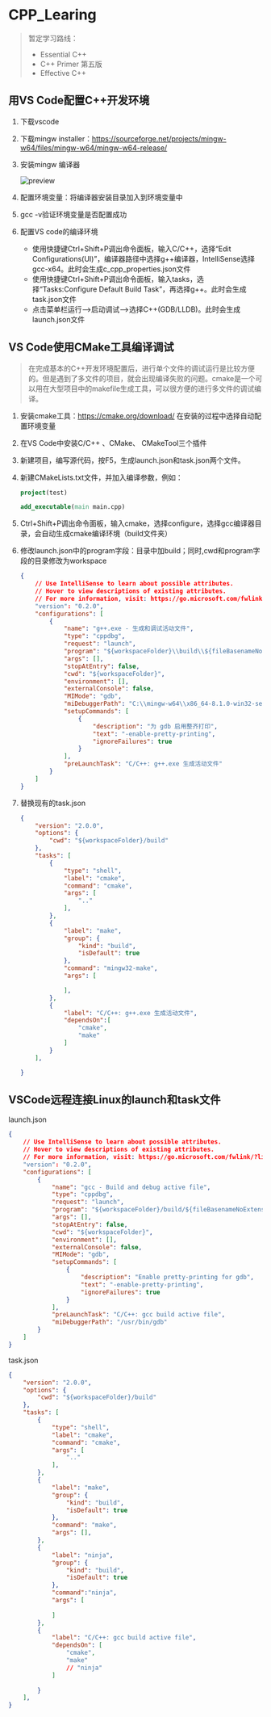 # CPP_Learing

> 暂定学习路线：
>
> - Essential C++
> - C++ Primer 第五版
> - Effective C++



## 用VS Code配置C++开发环境

1. 下载vscode

2. 下载mingw installer：https://sourceforge.net/projects/mingw-w64/files/mingw-w64/mingw-w64-release/

3. 安装mingw 编译器

   ![preview](https://pic1.zhimg.com/v2-3aae1eb09e5b78b306706ee3ed8693ac_r.jpg)

4. 配置环境变量：将编译器安装目录加入到环境变量中

5. gcc -v验证环境变量是否配置成功

6. 配置VS code的编译环境

   - 使用快捷键Ctrl+Shift+P调出命令面板，输入C/C++，选择“Edit Configurations(UI)”，编译器路径中选择g++编译器，IntelliSense选择gcc-x64。此时会生成c_cpp_properties.json文件
   - 使用快捷键Ctrl+Shift+P调出命令面板，输入tasks，选择“Tasks:Configure Default Build Task”，再选择g++。此时会生成task.json文件
   - 点击菜单栏运行-->启动调试-->选择C++(GDB/LLDB)。此时会生成launch.json文件



## VS Code使用CMake工具编译调试 

> 在完成基本的C++开发环境配置后，进行单个文件的调试运行是比较方便的。但是遇到了多文件的项目，就会出现编译失败的问题。cmake是一个可以用在大型项目中的makefile生成工具，可以很方便的进行多文件的调试编译。

1. 安装cmake工具：https://cmake.org/download/ 在安装的过程中选择自动配置环境变量

2. 在VS Code中安装C/C++ 、CMake、 CMakeTool三个插件

3. 新建项目，编写源代码，按F5，生成launch.json和task.json两个文件。

4. 新建CMakeLists.txt文件，并加入编译参数，例如：

   ```cmake
   project(test)
   
   add_executable(main main.cpp)
   ```

5. Ctrl+Shift+P调出命令面板，输入cmake，选择configure，选择gcc编译器目录，会自动生成cmake编译环境（build文件夹）

6. 修改launch.json中的program字段：目录中加build；同时,cwd和program字段的目录修改为workspace

   ```json
   {
       // Use IntelliSense to learn about possible attributes.
       // Hover to view descriptions of existing attributes.
       // For more information, visit: https://go.microsoft.com/fwlink/?linkid=830387
       "version": "0.2.0",
       "configurations": [
           {
               "name": "g++.exe - 生成和调试活动文件",
               "type": "cppdbg",
               "request": "launch",
               "program": "${workspaceFolder}\\build\\${fileBasenameNoExtension}.exe", //生成的二进制文件在build文件夹下
               "args": [],
               "stopAtEntry": false,
               "cwd": "${workspaceFolder}",
               "environment": [],
               "externalConsole": false,
               "MIMode": "gdb",
               "miDebuggerPath": "C:\\mingw-w64\\x86_64-8.1.0-win32-seh-rt_v6-rev0\\mingw64\\bin\\gdb.exe",
               "setupCommands": [
                   {
                       "description": "为 gdb 启用整齐打印",
                       "text": "-enable-pretty-printing",
                       "ignoreFailures": true
                   }
               ],
               "preLaunchTask": "C/C++: g++.exe 生成活动文件"
           }
       ]
   }
   ```

7. 替换现有的task.json

   ```json
   {   
       "version": "2.0.0",
       "options": {
           "cwd": "${workspaceFolder}/build"
       },
       "tasks": [
           {
               "type": "shell",
               "label": "cmake",
               "command": "cmake",
               "args": [
                   ".."
               ],
           },
           {
               "label": "make",
               "group": {
                   "kind": "build",
                   "isDefault": true
               },
               "command": "mingw32-make",
               "args": [
   
               ],
           },
           {
               "label": "C/C++: g++.exe 生成活动文件",
               "dependsOn":[
                   "cmake",
                   "make"
               ]
           }
       ],
   
   }
   ```

   

## VSCode远程连接Linux的launch和task文件

launch.json

```json
{
    // Use IntelliSense to learn about possible attributes.
    // Hover to view descriptions of existing attributes.
    // For more information, visit: https://go.microsoft.com/fwlink/?linkid=830387
    "version": "0.2.0",
    "configurations": [
        {
            "name": "gcc - Build and debug active file",
            "type": "cppdbg",
            "request": "launch",
            "program": "${workspaceFolder}/build/${fileBasenameNoExtension}",
            "args": [],
            "stopAtEntry": false,
            "cwd": "${workspaceFolder}",
            "environment": [],
            "externalConsole": false,
            "MIMode": "gdb",
            "setupCommands": [
                {
                    "description": "Enable pretty-printing for gdb",
                    "text": "-enable-pretty-printing",
                    "ignoreFailures": true
                }
            ],
            "preLaunchTask": "C/C++: gcc build active file",
            "miDebuggerPath": "/usr/bin/gdb"
        }
    ]
}
```

task.json

```json
{
    "version": "2.0.0",
    "options": {
        "cwd": "${workspaceFolder}/build"
    },
    "tasks": [
        {
            "type": "shell",
            "label": "cmake",
            "command": "cmake",
            "args": [
                ".."
            ],
        },
        {
            "label": "make",
            "group": {
                "kind": "build",
                "isDefault": true
            },
            "command": "make",
            "args": [],
        },
        {
            "label": "ninja",
            "group": {
                "kind": "build",
                "isDefault": true
            },
            "command":"ninja",
            "args": [
                 
            ]
        },
        {
            "label": "C/C++: gcc build active file",
            "dependsOn": [
                "cmake",
                "make"
                // "ninja" 
            ]
            
        }
    ],
}
```





